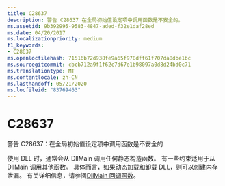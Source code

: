 ```yaml
---
title: C28637
description: 警告 C28637 在全局初始值设定项中调用函数是不安全的。
ms.assetid: 9b392995-9583-4847-aded-f32e1daf28ed
ms.date: 04/20/2017
ms.localizationpriority: medium
f1_keywords:
- C28637
ms.openlocfilehash: 71516b72d938fe9a65f978dff61f707da8dbe1bc
ms.sourcegitcommit: cbcb712a9f1f62c7d67e1b98097a0d8d24bd0c71
ms.translationtype: MT
ms.contentlocale: zh-CN
ms.lasthandoff: 05/21/2020
ms.locfileid: "83769463"
---
```

# <a name="c28637"></a>C28637


警告 C28637：在全局初始值设定项中调用函数是不安全的

使用 DLL 时，通常会从 DllMain 调用任何静态构造函数。 有一些约束适用于从 DllMain 调用其他函数。 具体而言，如果动态加载和卸载 DLL，则可以创建内存泄漏。 有关详细信息，请参阅[DllMain 回调函数](https://docs.microsoft.com/windows/win32/dlls/dllmain)。

 

 






